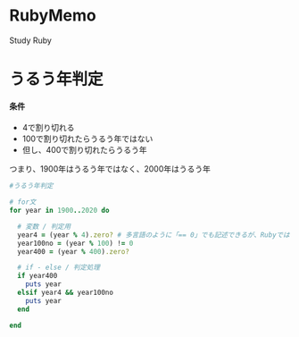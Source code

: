 # RubyMemo
Study Ruby

# うるう年判定

#### 条件
- 4で割り切れる
- 100で割り切れたらうるう年ではない
- 但し、400で割り切れたらうるう年

つまり、1900年はうるう年ではなく、2000年はうるう年

```ruby
#うるう年判定

# for文
for year in 1900..2020 do

  # 変数 / 判定用
  year4 = (year % 4).zero? # 多言語のように「== 0」でも記述できるが、Rubyでは「.zero?」推奨
  year100no = (year % 100) != 0
  year400 = (year % 400).zero?

  # if - else / 判定処理
  if year400
    puts year
  elsif year4 && year100no
    puts year
  end

end
```
